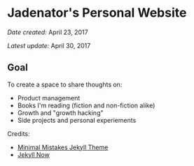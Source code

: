 
# Jadenator's Personal Website

*Date created:* April 23, 2017

*Latest update:* April 30, 2017

## Goal

To create a space to share thoughts on:
* Product management
* Books I'm reading (fiction and non-fiction alike)
* Growth and "growth hacking"
* Side projects and personal experiements

Credits: 
* [Minimal Mistakes Jekyll Theme](https://mmistakes.github.io/minimal-mistakes/)
* [Jekyll Now](https://github.com/barryclark/jekyll-now)

